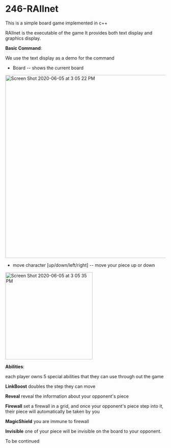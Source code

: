 # 246-RAIInet

This is a simple board game implemented in c++

RAIInet is the executable of the game
It provides both text display and graphics display. 


**Basic Command**:

We use the text display as a demo for the command

- Board -- shows the current board

<img width="575" alt="Screen Shot 2020-06-05 at 3 05 22 PM" src="https://user-images.githubusercontent.com/52882728/83914169-b386fa80-a73e-11ea-953f-6f8496bec517.png">

- move character [up/down/left/right] -- move your piece up or down

<img width="274" alt="Screen Shot 2020-06-05 at 3 05 35 PM" src="https://user-images.githubusercontent.com/52882728/83914348-11b3dd80-a73f-11ea-8266-9ceffb0027a9.png">

**Abilities**: 

each player owns 5 special abilities that they can use through out the game

**LinkBoost**  doubles the step they can move

**Reveal**  reveal the information about your opponent's piece

**Firewall**  set a firewall in a grid, and once your opponent's piece step into it, their piece will automatically be taken by you

**MagicShield**  you are immune to firewall

**Invisible**  one of your piece will be invisible on the board to your opponent.


To be continued
